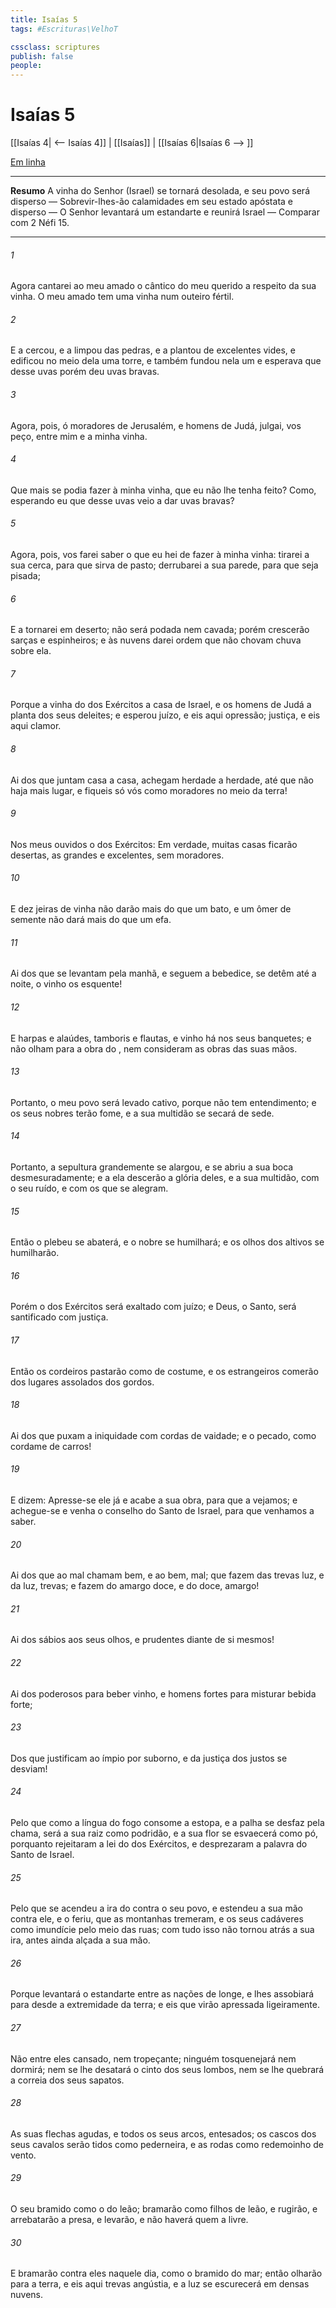 ```yaml
---
title: Isaías 5
tags: #Escrituras\VelhoT

cssclass: scriptures
publish: false
people:
---
```


# Isaías 5
[[Isaías 4| <-- Isaías 4]] | [[Isaías]] | [[Isaías 6|Isaías 6 --> ]]

[Em linha](https://churchofjesuschrist.org/study/scriptures/ot/isa/5?lang=por)

---
__Resumo__
A vinha do Senhor (Israel) se tornará desolada, e seu povo será disperso — Sobrevir-lhes-ão calamidades em seu estado apóstata e disperso — O Senhor levantará um estandarte e reunirá Israel — Comparar com 2 Néfi 15.

---
###### 1 
Agora cantarei ao meu amado o cântico do meu querido a respeito da sua vinha. O meu amado tem uma vinha num outeiro fértil.

###### 2 
E a cercou, e a limpou das pedras, e a plantou de excelentes vides, e edificou no meio dela uma torre, e também fundou nela um  e esperava que desse uvas  porém deu uvas bravas.

###### 3 
Agora, pois, ó moradores de Jerusalém, e homens de Judá, julgai, vos peço, entre mim e a minha vinha.

###### 4 
Que mais se podia fazer à minha vinha, que eu não lhe tenha feito? Como, esperando eu que desse uvas  veio a dar uvas bravas?

###### 5 
Agora, pois, vos farei saber o que eu hei de fazer à minha vinha: tirarei a sua cerca, para que sirva de pasto; derrubarei a sua parede, para que seja pisada;

###### 6 
E a tornarei em deserto; não será podada nem cavada; porém crescerão  sarças e espinheiros; e às nuvens darei ordem que não chovam chuva sobre ela.

###### 7 
Porque a vinha do  dos Exércitos  a casa de Israel, e os homens de Judá  a planta dos seus deleites; e esperou  juízo, e eis aqui opressão; justiça, e eis aqui clamor.

###### 8 
Ai dos que juntam casa a casa, achegam herdade a herdade, até que não haja mais lugar, e fiqueis só vós como moradores no meio da terra!

###### 9 
Nos meus ouvidos  o  dos Exércitos: Em verdade, muitas casas ficarão desertas, as grandes e excelentes, sem moradores.

###### 10 
E dez jeiras de vinha não darão mais do que um bato, e um ômer de semente não dará mais do que um efa.

###### 11 
Ai dos que se levantam pela manhã, e seguem a bebedice,  se detêm  até a noite,  o vinho os esquente!

###### 12 
E harpas e alaúdes, tamboris e flautas, e vinho há nos seus banquetes; e não olham para a obra do , nem consideram as obras das suas mãos.

###### 13 
Portanto, o meu povo será levado cativo, porque não tem entendimento; e os seus nobres terão fome, e a sua multidão se secará de sede.

###### 14 
Portanto, a sepultura grandemente se alargou, e se abriu a sua boca desmesuradamente; e a ela descerão a glória deles, e a sua multidão, com o seu ruído, e com os que se alegram.

###### 15 
Então o plebeu se abaterá, e o nobre se humilhará; e os olhos dos altivos se humilharão.

###### 16 
Porém o  dos Exércitos será exaltado com juízo; e Deus, o Santo, será santificado com justiça.

###### 17 
Então os cordeiros pastarão como de costume, e os estrangeiros comerão dos lugares assolados dos gordos.

###### 18 
Ai dos que puxam a iniquidade com cordas de vaidade; e o pecado, como  cordame de carros!

###### 19 
E dizem: Apresse-se ele já  e acabe a sua obra, para que a vejamos; e achegue-se e venha o conselho do Santo de Israel, para que  venhamos a saber.

###### 20 
Ai dos que ao mal chamam bem, e ao bem, mal; que fazem das trevas luz, e da luz, trevas; e fazem do amargo doce, e do doce, amargo!

###### 21 
Ai dos  sábios aos seus  olhos, e prudentes diante de si mesmos!

###### 22 
Ai dos  poderosos para beber vinho, e homens fortes para misturar bebida forte;

###### 23 
Dos que justificam ao ímpio por suborno, e da justiça dos justos se desviam!

###### 24 
Pelo que como a língua do fogo consome a estopa, e a palha se desfaz pela chama,  será a sua raiz como podridão, e a sua flor se esvaecerá como pó, porquanto rejeitaram a lei do  dos Exércitos, e desprezaram a palavra do Santo de Israel.

###### 25 
Pelo que se acendeu a ira do  contra o seu povo, e estendeu a sua mão contra ele, e o feriu,  que as montanhas tremeram, e os seus cadáveres  como imundície pelo meio das ruas; com tudo isso não tornou atrás a sua ira, antes ainda  alçada a sua mão.

###### 26 
Porque levantará o estandarte entre as nações de longe, e lhes assobiará para  desde a extremidade da terra; e eis que virão apressada  ligeiramente.

###### 27 
Não  entre eles cansado, nem tropeçante; ninguém tosquenejará nem dormirá; nem se lhe desatará o cinto dos seus lombos, nem se lhe quebrará a correia dos seus sapatos.

###### 28 
As suas flechas  agudas, e todos os seus arcos, entesados; os cascos dos seus cavalos serão tidos como pederneira, e as rodas  como redemoinho de vento.

###### 29 
O seu bramido  como o do leão; bramarão como filhos de leão, e rugirão, e arrebatarão a presa, e  levarão, e não haverá quem a livre.

###### 30 
E bramarão contra eles naquele dia, como o bramido do mar; então olharão para a terra, e eis aqui trevas  angústia, e a luz se escurecerá em densas nuvens.

